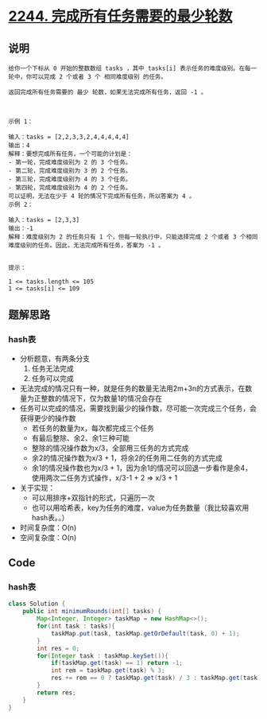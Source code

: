# [2244. 完成所有任务需要的最少轮数](https://leetcode.cn/problems/minimum-rounds-to-complete-all-tasks/description/)

## 说明

```
给你一个下标从 0 开始的整数数组 tasks ，其中 tasks[i] 表示任务的难度级别。在每一轮中，你可以完成 2 个或者 3 个 相同难度级别 的任务。

返回完成所有任务需要的 最少 轮数，如果无法完成所有任务，返回 -1 。

 

示例 1：

输入：tasks = [2,2,3,3,2,4,4,4,4,4]
输出：4
解释：要想完成所有任务，一个可能的计划是：
- 第一轮，完成难度级别为 2 的 3 个任务。 
- 第二轮，完成难度级别为 3 的 2 个任务。 
- 第三轮，完成难度级别为 4 的 3 个任务。 
- 第四轮，完成难度级别为 4 的 2 个任务。 
可以证明，无法在少于 4 轮的情况下完成所有任务，所以答案为 4 。
示例 2：

输入：tasks = [2,3,3]
输出：-1
解释：难度级别为 2 的任务只有 1 个，但每一轮执行中，只能选择完成 2 个或者 3 个相同难度级别的任务。因此，无法完成所有任务，答案为 -1 。
 

提示：

1 <= tasks.length <= 105
1 <= tasks[i] <= 109
```

## 题解思路

### hash表

- 分析题意，有两条分支
  1. 任务无法完成
  2. 任务可以完成
- 无法完成的情况只有一种，就是任务的数量无法用2m+3n的方式表示，在数量为正整数的情况下，仅为数量1的情况会存在
- 任务可以完成的情况，需要找到最少的操作数，尽可能一次完成三个任务，会获得更少的操作数
  - 若任务的数量为x，每次都完成三个任务
  - 有最后整除、余2、余1三种可能
  - 整除的情况操作数为x/3，全部用三任务的方式完成
  - 余2的情况操作数为x/3 + 1，将余2的任务用二任务的方式完成
  - 余1的情况操作数也为x/3 + 1，因为余1的情况可以回退一步看作是余4，使用两次二任务方式操作，x/3-1 + 2 => x/3 + 1
- 关于实现：
  - 可以用排序+双指针的形式，只遍历一次
  - 也可以用哈希表，key为任务的难度，value为任务数量（我比较喜欢用hash表。。）
- 时间复杂度：O(n)
- 空间复杂度：O(n)

## Code

### hash表

```java
class Solution {
    public int minimumRounds(int[] tasks) {
        Map<Integer, Integer> taskMap = new HashMap<>();
        for(int task : tasks){
            taskMap.put(task, taskMap.getOrDefault(task, 0) + 1);
        }
        int res = 0;
        for(Integer task : taskMap.keySet()){
            if(taskMap.get(task) == 1) return -1;
            int rem = taskMap.get(task) % 3;
            res += rem == 0 ? taskMap.get(task) / 3 : taskMap.get(task) / 3 + 1;
        }
        return res;
    }
}
```


